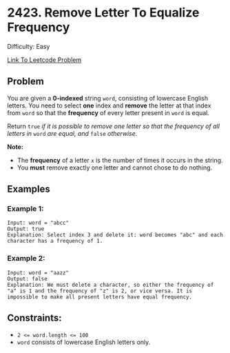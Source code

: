 # 2423. Remove Letter To Equalize Frequency
Difficulty: Easy

[Link To Leetcode Problem](https://leetcode.com/problems/remove-letter-to-equalize-frequency/)

## Problem
You are given a **0-indexed** string `word`, consisting of lowercase English letters. You need to select **one** index and **remove** the letter at that index from `word` so that the **frequency** of every letter present in `word` is equal.

Return `true` *if it is possible to remove one letter so that the frequency of all letters in* `word` *are equal, and* `false` *otherwise.*

**Note:**

- The **frequency** of a letter `x` is the number of times it occurs in the string.
- You **must** remove exactly one letter and cannot chose to do nothing.

## Examples
### Example 1:
```
Input: word = "abcc"
Output: true
Explanation: Select index 3 and delete it: word becomes "abc" and each character has a frequency of 1.
```
### Example 2:
```
Input: word = "aazz"
Output: false
Explanation: We must delete a character, so either the frequency of "a" is 1 and the frequency of "z" is 2, or vice versa. It is impossible to make all present letters have equal frequency.
```

## Constraints:
- `2 <= word.length <= 100`
- `word` consists of lowercase English letters only.